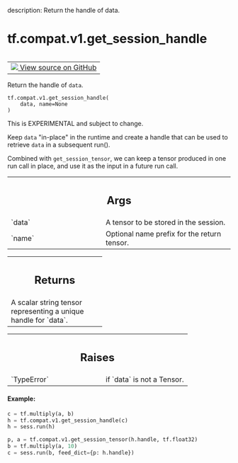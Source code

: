 description: Return the handle of data.

<div itemscope itemtype="http://developers.google.com/ReferenceObject">
<meta itemprop="name" content="tf.compat.v1.get_session_handle" />
<meta itemprop="path" content="Stable" />
</div>

# tf.compat.v1.get_session_handle

<!-- Insert buttons and diff -->

<table class="tfo-notebook-buttons tfo-api nocontent" align="left">
<td>
  <a target="_blank" href="https://github.com/tensorflow/tensorflow/blob/r2.2/tensorflow/python/ops/session_ops.py#L138-L178">
    <img src="https://www.tensorflow.org/images/GitHub-Mark-32px.png" />
    View source on GitHub
  </a>
</td>
</table>



Return the handle of `data`.

<pre class="devsite-click-to-copy prettyprint lang-py tfo-signature-link">
<code>tf.compat.v1.get_session_handle(
    data, name=None
)
</code></pre>



<!-- Placeholder for "Used in" -->

This is EXPERIMENTAL and subject to change.

Keep `data` "in-place" in the runtime and create a handle that can be
used to retrieve `data` in a subsequent run().

Combined with `get_session_tensor`, we can keep a tensor produced in
one run call in place, and use it as the input in a future run call.

<!-- Tabular view -->
 <table class="responsive fixed orange">
<colgroup><col width="214px"><col></colgroup>
<tr><th colspan="2"><h2 class="add-link">Args</h2></th></tr>

<tr>
<td>
`data`
</td>
<td>
A tensor to be stored in the session.
</td>
</tr><tr>
<td>
`name`
</td>
<td>
Optional name prefix for the return tensor.
</td>
</tr>
</table>



<!-- Tabular view -->
 <table class="responsive fixed orange">
<colgroup><col width="214px"><col></colgroup>
<tr><th colspan="2"><h2 class="add-link">Returns</h2></th></tr>
<tr class="alt">
<td colspan="2">
A scalar string tensor representing a unique handle for `data`.
</td>
</tr>

</table>



<!-- Tabular view -->
 <table class="responsive fixed orange">
<colgroup><col width="214px"><col></colgroup>
<tr><th colspan="2"><h2 class="add-link">Raises</h2></th></tr>

<tr>
<td>
`TypeError`
</td>
<td>
if `data` is not a Tensor.
</td>
</tr>
</table>



#### Example:



```python
c = tf.multiply(a, b)
h = tf.compat.v1.get_session_handle(c)
h = sess.run(h)

p, a = tf.compat.v1.get_session_tensor(h.handle, tf.float32)
b = tf.multiply(a, 10)
c = sess.run(b, feed_dict={p: h.handle})
```